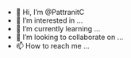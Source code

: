 - 👋 Hi, I’m @PattranitC
- 👀 I’m interested in ...
- 🌱 I’m currently learning ...
- 💞️ I’m looking to collaborate on ...
- 📫 How to reach me ...

<!---
PattranitC/PattranitC is a ✨ special ✨ repository because its `README.md` (this file) appears on your GitHub profile.
You can click the Preview link to take a look at your changes.
--->
